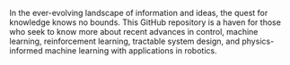 In the ever-evolving landscape of information and ideas, the quest for knowledge knows no bounds. This GitHub repository is a haven for those who seek to know more about recent advances in control, machine learning, reinforcement learning, tractable system design, and physics-informed machine learning with applications in robotics.   
